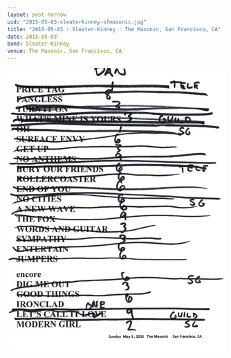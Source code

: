 ```yaml
---
layout: post-narrow
uid: "2015-05-03-sleaterkinney-sfmasonic.jpg"
title: "2015-05-03 : Sleater-Kinney : The Masonic, San Francisco, CA"
date: 2015-05-03
band: Sleater-Kinney
venue: The Masonic, San Francisco, CA
---
```


<div class="showcase">
  <img src="/img/2015/05/20150503-SleaterKinney-SFMasonic.jpg" alt="2015-05-03-sleaterkinney-sfmasonic.jpg">
</div>
